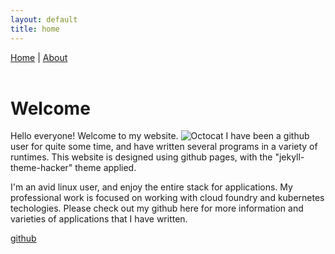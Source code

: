 ```yaml
---
layout: default
title: home
---
```

<a href="index">Home</a> | <a href="about">About</a><br/><br/>
# Welcome
Hello everyone! Welcome to my website.
![Octocat](https://github.githubassets.com/images/icons/emoji/octocat.png)
I have been a github user for quite some time, and have written several programs in a variety of runtimes.
This website is designed using github pages, with the "jekyll-theme-hacker" theme applied.



I'm an avid linux user, and enjoy the entire stack for applications.
My professional work is focused on working with cloud foundry and kubernetes techologies.
Please check out my github here for more information and varieties of applications that I have written.

<footer>

<a href="https://github.com/emalgamatedsoy">github</a>
</footer>